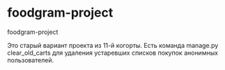 # foodgram-project
foodgram-project

Это старый вариант проекта из 11-й когорты.
Есть команда manage.py clear_old_carts для удаления устаревших списков покупок анонимных пользователей.
